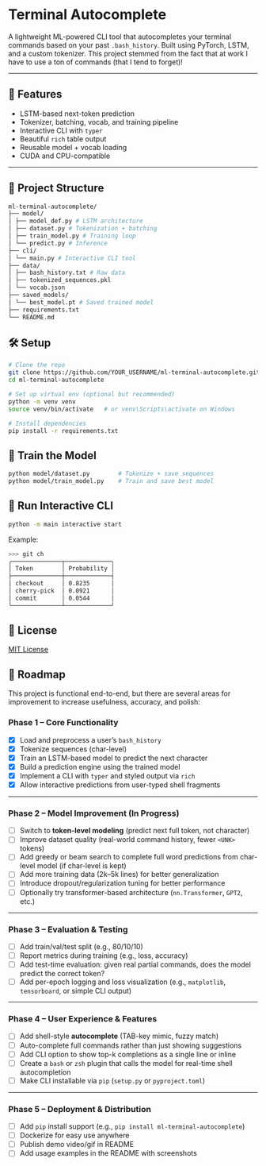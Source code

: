 # Terminal Autocomplete

A lightweight ML-powered CLI tool that autocompletes your terminal commands based on your past `.bash_history`. Built using PyTorch, LSTM, and a custom tokenizer. This project stemmed from the fact that at work I have to use a ton of commands (that I tend to forget)!

---

## 🚀 Features

- LSTM-based next-token prediction
- Tokenizer, batching, vocab, and training pipeline
- Interactive CLI with `typer`
- Beautiful `rich` table output
- Reusable model + vocab loading
- CUDA and CPU-compatible

---

## 📁 Project Structure

``` bash
ml-terminal-autocomplete/
├── model/
│ ├── model_def.py # LSTM architecture
│ ├── dataset.py # Tokenization + batching
│ ├── train_model.py # Training loop
│ └── predict.py # Inference
├── cli/
│ └── main.py # Interactive CLI tool
├── data/
│ ├── bash_history.txt # Raw data
│ ├── tokenized_sequences.pkl
│ └── vocab.json
├── saved_models/
│ └── best_model.pt # Saved trained model
├── requirements.txt
└── README.md
```

## 🛠️ Setup

```bash
# Clone the repo
git clone https://github.com/YOUR_USERNAME/ml-terminal-autocomplete.git
cd ml-terminal-autocomplete

# Set up virtual env (optional but recommended)
python -m venv venv
source venv/bin/activate   # or venv\Scripts\activate on Windows

# Install dependencies
pip install -r requirements.txt
```

## 🧠 Train the Model
```bash
python model/dataset.py        # Tokenize + save sequences
python model/train_model.py    # Train and save best model
```

## 🧪 Run Interactive CLI
```bash
python -m main interactive start
```
Example:
```bash
>>> git ch
╭──────────────┬─────────────╮
│ Token        │ Probability │
├──────────────┼─────────────┤
│ checkout     │ 0.8235      │
│ cherry-pick  │ 0.0921      │
│ commit       │ 0.0544      │
╰──────────────┴─────────────╯
```
## 📄 License
[MIT License](LICENSE.txt)

## 🚧 Roadmap

This project is functional end-to-end, but there are several areas for improvement to increase usefulness, accuracy, and polish:

### Phase 1 – Core Functionality
- [x] Load and preprocess a user’s `bash_history`
- [x] Tokenize sequences (char-level)
- [x] Train an LSTM-based model to predict the next character
- [x] Build a prediction engine using the trained model
- [x] Implement a CLI with `typer` and styled output via `rich`
- [x] Allow interactive predictions from user-typed shell fragments

---

### Phase 2 – Model Improvement (In Progress)
- [ ] Switch to **token-level modeling** (predict next full token, not character)
- [ ] Improve dataset quality (real-world command history, fewer `<UNK>` tokens)
- [ ] Add greedy or beam search to complete full word predictions from char-level model (if char-level is kept)
- [ ] Add more training data (2k–5k lines) for better generalization
- [ ] Introduce dropout/regularization tuning for better performance
- [ ] Optionally try transformer-based architecture (`nn.Transformer`, `GPT2`, etc.)

---

### Phase 3 – Evaluation & Testing
- [ ] Add train/val/test split (e.g., 80/10/10)
- [ ] Report metrics during training (e.g., loss, accuracy)
- [ ] Add test-time evaluation: given real partial commands, does the model predict the correct token?
- [ ] Add per-epoch logging and loss visualization (e.g., `matplotlib`, `tensorboard`, or simple CLI output)

---

### Phase 4 – User Experience & Features
- [ ] Add shell-style **autocomplete** (TAB-key mimic, fuzzy match)
- [ ] Auto-complete full commands rather than just showing suggestions
- [ ] Add CLI option to show top-k completions as a single line or inline
- [ ] Create a `bash` or `zsh` plugin that calls the model for real-time shell autocompletion
- [ ] Make CLI installable via `pip` (`setup.py` or `pyproject.toml`)

---

### Phase 5 – Deployment & Distribution
- [ ] Add `pip` install support (e.g., `pip install ml-terminal-autocomplete`)
- [ ] Dockerize for easy use anywhere
- [ ] Publish demo video/gif in README
- [ ] Add usage examples in the README with screenshots
